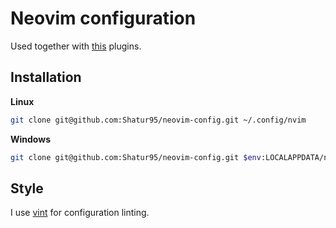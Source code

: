 # Neovim configuration

Used together with [this](https://github.com/Shatur95/neovim-plugins) plugins.

## Installation

**Linux**

```bash
git clone git@github.com:Shatur95/neovim-config.git ~/.config/nvim
```

**Windows**

```bash
git clone git@github.com:Shatur95/neovim-config.git $env:LOCALAPPDATA/nvim
```

## Style

I use [vint](https://github.com/Vimjas/vint) for configuration linting.
